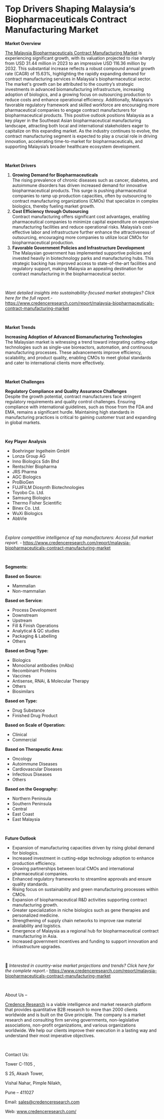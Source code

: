 # Top Drivers Shaping Malaysia’s Biopharmaceuticals Contract Manufacturing Market


<p><strong>Market Overview</strong></p>
<p><a href="https://www.credenceresearch.com/report/malaysia-biopharmaceuticals-contract-manufacturing-market">The Malaysia Biopharmaceuticals Contract Manufacturing Market</a> is experiencing significant growth, with its valuation projected to rise sharply from USD 31.44 million in 2023 to an impressive USD 116.36 million by 2032. This substantial increase reflects a robust compound annual growth rate (CAGR) of 15.63%, highlighting the rapidly expanding demand for contract manufacturing services in Malaysia's biopharmaceutical sector. The market's growth can be attributed to the country&rsquo;s strategic investments in advanced biomanufacturing infrastructure, increasing adoption of biologics, and a growing focus on outsourcing production to reduce costs and enhance operational efficiency. Additionally, Malaysia's favorable regulatory framework and skilled workforce are encouraging more pharmaceutical companies to engage contract manufacturers for biopharmaceutical products. This positive outlook positions Malaysia as a key player in the Southeast Asian biopharmaceutical manufacturing landscape, attracting both local and international stakeholders eager to capitalize on this expanding market. As the industry continues to evolve, the contract manufacturing segment is expected to play a crucial role in driving innovation, accelerating time-to-market for biopharmaceuticals, and supporting Malaysia&rsquo;s broader healthcare ecosystem development.</p>
<p><strong>&nbsp;</strong></p>
<p><strong>Market Drivers</strong></p>
<ol>
<li><strong> Growing Demand for Biopharmaceuticals</strong><br /> The rising prevalence of chronic diseases such as cancer, diabetes, and autoimmune disorders has driven increased demand for innovative biopharmaceutical products. This surge is pushing pharmaceutical companies to ramp up production capacities, often by outsourcing to contract manufacturing organizations (CMOs) that specialize in complex biologics, thereby fueling market growth.</li>
<li><strong> Cost Efficiency through Outsourcing</strong><br /> Contract manufacturing offers significant cost advantages, enabling pharmaceutical companies to minimize capital expenditure on expensive manufacturing facilities and reduce operational risks. Malaysia&rsquo;s cost-effective labor and infrastructure further enhance the attractiveness of outsourcing, encouraging more companies to utilize local CMOs for biopharmaceutical production.</li>
<li><strong> Favorable Government Policies and Infrastructure Development</strong><br /> The Malaysian government has implemented supportive policies and invested heavily in biotechnology parks and manufacturing hubs. This strategic backing has improved access to state-of-the-art facilities and regulatory support, making Malaysia an appealing destination for contract manufacturing in the biopharmaceutical sector.</li>
</ol>
<p><strong>&nbsp;</strong></p>
<p><em>Want detailed insights into sustainability-focused market strategies? Click here for the full report.- </em><a href="https://www.credenceresearch.com/report/malaysia-biopharmaceuticals-contract-manufacturing-market">https://www.credenceresearch.com/report/malaysia-biopharmaceuticals-contract-manufacturing-market</a></p>
<p>&nbsp;</p>
<p><strong>Market Trends</strong></p>
<p><strong>Increasing Adoption of Advanced Biomanufacturing Technologies</strong><br /> The Malaysian market is witnessing a trend toward integrating cutting-edge technologies such as single-use bioreactors, automation, and continuous manufacturing processes. These advancements improve efficiency, scalability, and product quality, enabling CMOs to meet global standards and cater to international clients more effectively.</p>
<p>&nbsp;</p>
<p><strong>Market Challenges</strong></p>
<p><strong>Regulatory Compliance and Quality Assurance Challenges</strong><br /> Despite the growth potential, contract manufacturers face stringent regulatory requirements and quality control challenges. Ensuring compliance with international guidelines, such as those from the FDA and EMA, remains a significant hurdle. Maintaining high standards in manufacturing practices is critical to gaining customer trust and expanding in global markets.</p>
<p><strong>&nbsp;</strong></p>
<p><strong>Key Player Analysis</strong></p>
<ul>
<li>Boehringer Ingelheim GmbH</li>
<li>Lonza Group AG</li>
<li>Inno Biologics Sdn Bhd</li>
<li>Rentschler Biopharma</li>
<li>JRS Pharma</li>
<li>AGC Biologics</li>
<li>ProBioGen</li>
<li>FUJIFILM Diosynth Biotechnologies</li>
<li>Toyobo Co. Ltd.</li>
<li>Samsung Biologics</li>
<li>Thermo Fisher Scientific</li>
<li>Binex Co. Ltd.</li>
<li>WuXi Biologics</li>
<li>AbbVie</li>
</ul>
<p>&nbsp;</p>
<p><em>Explore competitive intelligence of top manufacturers: Access full market report. - </em><a href="https://www.credenceresearch.com/report/malaysia-biopharmaceuticals-contract-manufacturing-market">https://www.credenceresearch.com/report/malaysia-biopharmaceuticals-contract-manufacturing-market</a></p>
<p>&nbsp;</p>
<p><strong>Segments:</strong></p>
<p><strong>Based on&nbsp;Source:</strong></p>
<ul>
<li>Mammalian</li>
<li>Non-mammalian</li>
</ul>
<p><strong>Based on Service:</strong></p>
<ul>
<li>Process Development</li>
<li>Downstream</li>
<li>Upstream</li>
<li>Fill &amp; Finish Operations</li>
<li>Analytical &amp; QC studies</li>
<li>Packaging &amp; Labelling</li>
<li>Others</li>
</ul>
<p><strong>Based on Drug Type:</strong></p>
<ul>
<li>Biologics</li>
<li>Monoclonal antibodies (mAbs)</li>
<li>Recombinant Proteins</li>
<li>Vaccines</li>
<li>Antisense, RNAi, &amp; Molecular Therapy</li>
<li>Others</li>
<li>Biosimilars</li>
</ul>
<p><strong>Based on Type:</strong></p>
<ul>
<li>Drug Substance</li>
<li>Finished Drug Product</li>
</ul>
<p><strong>Based on Scale of Operation:</strong></p>
<ul>
<li>Clinical</li>
<li>Commercial</li>
</ul>
<p><strong>Based on Therapeutic Area:</strong></p>
<ul>
<li>Oncology</li>
<li>Autoimmune Diseases</li>
<li>Cardiovascular Diseases</li>
<li>Infectious Diseases</li>
<li>Others</li>
</ul>
<p><strong>Based on the Geography:</strong></p>
<ul>
<li>Northern Peninsula</li>
<li>Southern Peninsula</li>
<li>Central</li>
<li>East Coast</li>
<li>East Malaysia</li>
</ul>
<p>&nbsp;</p>
<p><strong>Future Outlook </strong></p>
<ul>
<li>Expansion of manufacturing capacities driven by rising global demand for biologics.</li>
<li>Increased investment in cutting-edge technology adoption to enhance production efficiency.</li>
<li>Growing partnerships between local CMOs and international pharmaceutical companies.</li>
<li>Enhanced regulatory frameworks to streamline approvals and ensure quality standards.</li>
<li>Rising focus on sustainability and green manufacturing processes within CMOs.</li>
<li>Expansion of biopharmaceutical R&amp;D activities supporting contract manufacturing growth.</li>
<li>Greater specialization in niche biologics such as gene therapies and personalized medicine.</li>
<li>Strengthening of supply chain networks to improve raw material availability and logistics.</li>
<li>Emergence of Malaysia as a regional hub for biopharmaceutical contract manufacturing in Asia.</li>
<li>Increased government incentives and funding to support innovation and infrastructure upgrades.</li>
</ul>
<p><strong>&nbsp;</strong></p>
<p>📌 <em>Interested in country-wise market projections and trends? Click here for the complete report.- </em><a href="https://www.credenceresearch.com/report/malaysia-biopharmaceuticals-contract-manufacturing-market">https://www.credenceresearch.com/report/malaysia-biopharmaceuticals-contract-manufacturing-market</a></p>
<p>&nbsp;</p>
<p>About Us &ndash;</p>
<p><a href="https://www.credenceresearch.com/">Credence Research</a> is a viable intelligence and market research platform that provides quantitative B2B research to more than 2000 clients worldwide and is built on the Give principle. The company is a market research and consulting firm serving governments, non-legislative associations, non-profit organizations, and various organizations worldwide. We help our clients improve their execution in a lasting way and understand their most imperative objectives.</p>
<p>&nbsp;</p>
<p>Contact Us:</p>
<p>Tower C-1105 ,</p>
<p>S 25, Akash Tower,</p>
<p>Vishal Nahar, Pimple Nilakh,</p>
<p>Pune &ndash; 411027</p>
<p>Email: <a href="mailto:sales@credenceresearch.com">sales@credenceresearch.com</a></p>
<p>Web: <a href="http://www.credenceresearch.com/">www.credenceresearch.com/</a></p>

